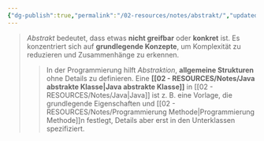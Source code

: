 ```yaml
---
{"dg-publish":true,"permalink":"/02-resources/notes/abstrakt/","updated":"2025-03-19T12:10:53.016+01:00"}
---
```


>_Abstrakt_ bedeutet, dass etwas **nicht greifbar** oder **konkret** ist. 
>Es konzentriert sich auf **grundlegende Konzepte**, um Komplexität zu reduzieren und Zusammenhänge zu erkennen.
>>In der Programmierung hilft _Abstraktion_, **allgemeine Strukturen** ohne Details zu definieren. Eine **[[02 - RESOURCES/Notes/Java abstrakte Klasse\|Java abstrakte Klasse]]** in [[02 - RESOURCES/Notes/Java\|Java]] ist z. B. eine Vorlage, die grundlegende Eigenschaften und [[02 - RESOURCES/Notes/Programmierung Methode\|Programmierung Methode]]n festlegt, Details aber erst in den Unterklassen spezifiziert.